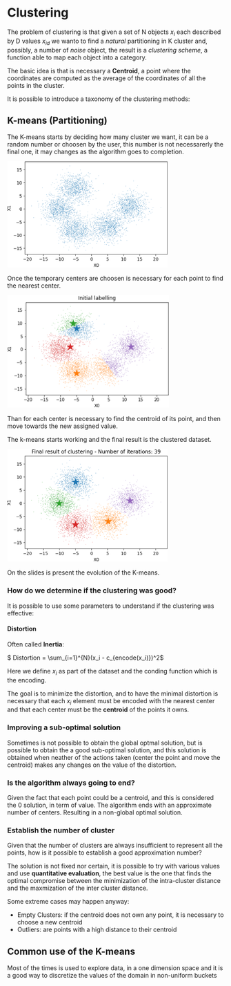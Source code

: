 # Clustering

The problem of clustering is that given a set of N objects $x_i$ each described by D values $x_{id}$ we wanto to find a *natural* partitioning in K cluster and, possibly, a number of *noise* object, the result is a *clustering scheme*, a function able to map each object into a category. 

The basic idea is that is necessary a **Centroid**, a point where the coordinates are computed as the average of the coordinates of all the points in the cluster.

It is possible to introduce a taxonomy of the clustering methods:

## K-means (Partitioning)

The K-means starts by deciding how many cluster we want, it can be a random number or choosen by the user, this number is not necessarerly the final one, it may changes as the algorithm goes to completion.

![](/Theory/Images/K-meansStart.png)

Once the temporary centers are choosen is necessary for each point to find the nearest center.

![](/Theory/Images/K-meansNearCenter.png)

Than for each center is necessary to find the centroid of its point, and then move towards the new assigned value.

The k-means starts working and the final result is the clustered dataset.

![](/Theory/Images/K-meansFinal.png)

On the slides is present the evolution of the K-means.

### How do we determine if the clustering was good?

It is possible to use some parameters to understand if the clustering was effective:

#### Distortion
Often called **Inertia**:

$ Distortion = \sum_{i=1}^{N}(x_i - c_{encode(x_i)})^2$

Here we define $x_i$ as part of the dataset and the conding function which is the encoding. 

The goal is to minimize the distortion, and to have the minimal distortion is necessary that each $x_i$ element must be encoded with the nearest center and that each center must be the **centroid** of the points it owns.

### Improving a sub-optimal solution

Sometimes is not possible to obtain the global optmal solution, but is possible to obtain the a good sub-optimal solution, and this solution is obtained when neather of the actions taken (center the point and move the centroid) makes any changes on the value of the distortion.

### Is the algorithm always going to end?

Given the fact that each point could be a centroid, and this is considered the 0 solution, in term of value. The algorithm ends with an approximate number of centers. Resulting in a non-global optimal solution.

### Establish the number of cluster
Given that the number of clusters are always insufficient to represent all the points, how is it possible to establish a good approximation number?

The solution is not fixed nor certain, it is possible to try with various values and use **quantitative evaluation**, the best value is the one that finds the optimal compromise between the minimization of the intra-cluster distance and the maxmization of the inter cluster distance.

Some extreme cases may happen anyway:
- Empty Clusters: if the centroid does not own any point, it is necessary to choose a new centroid
- Outliers: are points with a high distance to their centroid

## Common use of the K-means

Most of the times is used to explore data, in a one dimension space and it is a good way to discretize the values of the domain in non-uniform buckets

